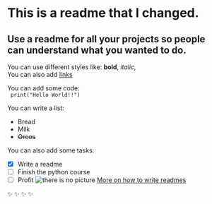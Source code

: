 # This is a readme that I changed. 
## Use a readme for all your projects so people <br /> can understand what you wanted to do.  
  
You can use different styles like: **bold**, *italic,*   
You can also add [links](http://google.com)
  
You can add some code:  
` print("Hello World!!")`  

You can write a list:
- Bread
- Milk
- ~~Oreos~~

You can also add some tasks:
- [x] Write a readme
- [ ] Finish the python course
- [ ] Profit
![there is no picture](https://thumbs.dreamstime.com/b/chinese-dragon-lantern-11804390.jpg)
[More on how to write readmes](https://github.com/adam-p/markdown-here/wiki/Markdown-Cheatsheet)  
 
:sparkles: :sparkles: :sparkles: :sparkles: